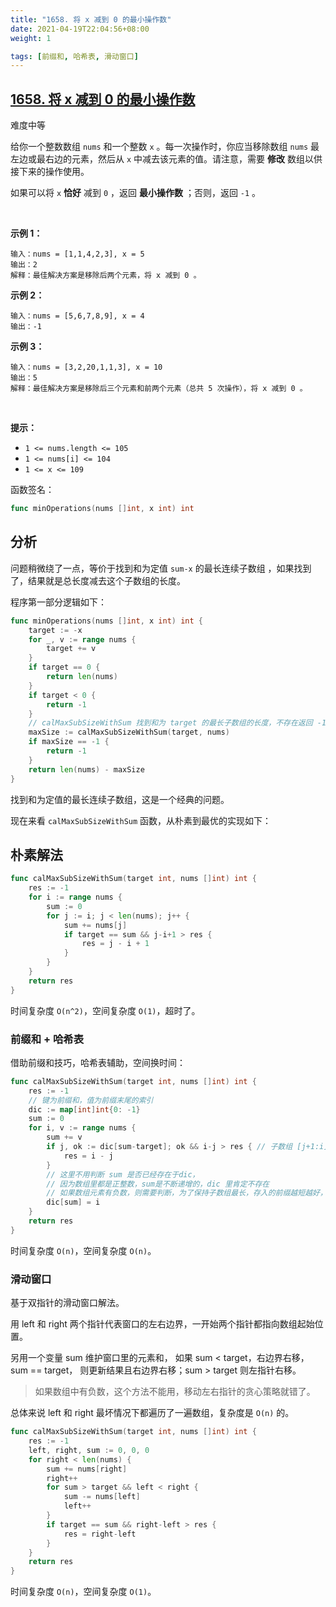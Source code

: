 ```yaml
---
title: "1658. 将 x 减到 0 的最小操作数"
date: 2021-04-19T22:04:56+08:00
weight: 1

tags: [前缀和, 哈希表, 滑动窗口]
---
```


## [1658. 将 x 减到 0 的最小操作数](https://leetcode-cn.com/problems/minimum-operations-to-reduce-x-to-zero/)

   难度中等

   给你一个整数数组 `nums` 和一个整数 `x` 。每一次操作时，你应当移除数组 `nums` 最左边或最右边的元素，然后从 `x` 中减去该元素的值。请注意，需要 **修改** 数组以供接下来的操作使用。

   如果可以将 `x` **恰好** 减到 `0` ，返回 **最小操作数** ；否则，返回 `-1` 。

​

   **示例 1：**

   ```
   输入：nums = [1,1,4,2,3], x = 5
   输出：2
   解释：最佳解决方案是移除后两个元素，将 x 减到 0 。
   ```

   **示例 2：**

   ```
   输入：nums = [5,6,7,8,9], x = 4
   输出：-1
   ```

   **示例 3：**

   ```
   输入：nums = [3,2,20,1,1,3], x = 10
   输出：5
   解释：最佳解决方案是移除后三个元素和前两个元素（总共 5 次操作），将 x 减到 0 。
   ```

​

   **提示：**

- `1 <= nums.length <= 105`
- `1 <= nums[i] <= 104`
- `1 <= x <= 109`

函数签名：

```go
func minOperations(nums []int, x int) int
```

## 分析

问题稍微绕了一点，等价于找到和为定值 `sum-x` 的最长连续子数组 ，如果找到了，结果就是总长度减去这个子数组的长度。

程序第一部分逻辑如下：

```go
func minOperations(nums []int, x int) int {
	target := -x
	for _, v := range nums {
		target += v
	}
	if target == 0 {
		return len(nums)
	}
	if target < 0 {
		return -1
	}
	// calMaxSubSizeWithSum 找到和为 target 的最长子数组的长度，不存在返回 -1
	maxSize := calMaxSubSizeWithSum(target, nums)
	if maxSize == -1 {
		return -1
	}
	return len(nums) - maxSize
}
```

找到和为定值的最长连续子数组，这是一个经典的问题。

现在来看 `calMaxSubSizeWithSum` 函数，从朴素到最优的实现如下：

## 朴素解法

```go
func calMaxSubSizeWithSum(target int, nums []int) int {
	res := -1
	for i := range nums {
		sum := 0
		for j := i; j < len(nums); j++ {
			sum += nums[j]
			if target == sum && j-i+1 > res {
				res = j - i + 1
			}
		}
	}
	return res
}
```

时间复杂度 `O(n^2)`，空间复杂度 `O(1)`，超时了。

### 前缀和 + 哈希表

借助前缀和技巧，哈希表辅助，空间换时间：

```go
func calMaxSubSizeWithSum(target int, nums []int) int {
	res := -1
	// 键为前缀和，值为前缀末尾的索引
	dic := map[int]int{0: -1}
	sum := 0
	for i, v := range nums {
		sum += v
		if j, ok := dic[sum-target]; ok && i-j > res { // 子数组 [j+1:i] 的和为 target，长度大于 res
			res = i - j
		}
		// 这里不用判断 sum 是否已经存在于dic，
		// 因为数组里都是正整数，sum是不断递增的，dic 里肯定不存在
        // 如果数组元素有负数，则需要判断，为了保持子数组最长，存入的前缀越短越好，判断如果已经有当前 sum 则不更新前缀末尾索引
		dic[sum] = i
	}
	return res
}
```

时间复杂度 `O(n)`，空间复杂度 `O(n)`。

### 滑动窗口

基于双指针的滑动窗口解法。

用 left 和 right 两个指针代表窗口的左右边界，一开始两个指针都指向数组起始位置。

另用一个变量 sum 维护窗口里的元素和， 如果 sum < target，右边界右移，sum == target， 则更新结果且右边界右移；sum > target 则左指针右移。

> 如果数组中有负数，这个方法不能用，移动左右指针的贪心策略就错了。

总体来说 left 和 right 最坏情况下都遍历了一遍数组，复杂度是 `O(n)` 的。

```go
func calMaxSubSizeWithSum(target int, nums []int) int {
	res := -1
	left, right, sum := 0, 0, 0
	for right < len(nums) {
		sum += nums[right]
		right++
		for sum > target && left < right {
			sum -= nums[left]
			left++
		}
		if target == sum && right-left > res {
			res = right-left
		}
	}
	return res
}
```

时间复杂度 `O(n)`，空间复杂度 `O(1)`。
